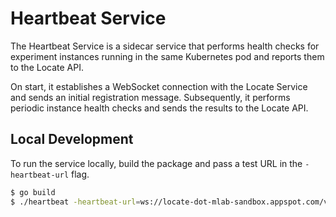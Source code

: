 # Heartbeat Service

The Heartbeat Service is a sidecar service that performs health checks
for experiment instances running in the same Kubernetes pod and reports
them to the Locate API.

On start, it establishes a WebSocket connection with the Locate Service
and sends an initial registration message. Subsequently, it performs
periodic instance health checks and sends the results to the Locate API.

## Local Development

To run the service locally, build the package and pass a test URL
in the `-heartbeat-url` flag.

```sh
$ go build
$ ./heartbeat -heartbeat-url=ws://locate-dot-mlab-sandbox.appspot.com/v2/platform/heartbeat/
```
